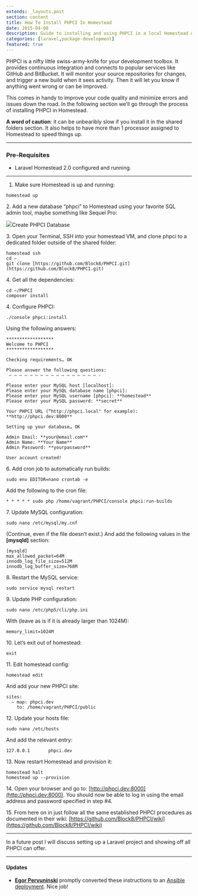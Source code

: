 ```yaml
---
extends: _layouts.post
section: content
title: How To Install PHPCI In Homestead
date: 2015-04-08
description: Guide to installing and using PHPCI in a local Homestead environment.
categories: [laravel,package-development]
featured: true
---
```


PHPCI is a nifty little swiss-army-knife for your development toolbox. It provides continuous integration and connects to popular services like GitHub and BitBucket. It will monitor your source repositories for changes, and trigger a new build when it sees activity. Then it will let you know if anything went wrong or can be improved.

This comes in handy to improve your code quality and minimize errors and issues down the road. In the following section we’ll go through the process of installing PHPCI in Homestead.

**A word of caution**: it can be unbearibly slow if you install it in the shared folders section. It also helps to have more than 1 processor assigned to Homestead to speed things up.

* * *

### Pre-Requisites

*   Laravel Homestead 2.0 configured and running.

* * *

1.  Make sure Homestead is up and running:


```
homestead up
```


2\. Add a new database “phpci” to Homestead using your favorite SQL admin tool, maybe something like Sequel Pro:

![](https://cdn-images-1.medium.com/max/1600/1*ugOhTEgnBzkk2YQb3tmJGQ.png)Create PHPCI Database

3\. Open your Terminal, SSH into your homestead VM, and clone phpci to a dedicated folder outside of the shared folder:


```
homestead ssh
cd ~
git clone [https://github.com/Block8/PHPCI.git](https://github.com/Block8/PHPCI.git)
```


4\. Get all the dependencies:


```
cd ~/PHPCI
composer install
```


4\. Configure PHPCI:


```
./console phpci:install
```


Using the following answers:


```
******************
Welcome to PHPCI
******************
```



```
Checking requirements… OK
```



```
Please answer the following questions:
 — — — — — — — — — — — — — — — — — -
```



```
Please enter your MySQL host [localhost]:
Please enter your MySQL database name [phpci]:
Please enter your MySQL username [phpci]: **homestead**
Please enter your MySQL password: **secret**
```



```
Your PHPCI URL (“http://phpci.local" for example): **http://phpci.dev:8000**
```



```
Setting up your database… OK
```



```
Admin Email: **your@email.com**
Admin Name: **Your Name**
Admin Password: **yourpassword**
```



```
User account created!
```


6\. Add cron job to automatically run builds:


```
sudo env EDITOR=nano crontab -e
```


Add the following to the cron file:


```
* * * * * sudo php /home/vagrant/PHPCI/console phpci:run-builds
```


7\. Update MySQL configuration:


```
sudo nano /etc/mysql/my.cnf
```


(Continue, even if the file doesn’t exist.)
And add the following values in the **[mysqld]** section:


```
[mysqld]
max_allowed_packet=64M
innodb_log_file_size=512M
innodb_log_buffer_size=768M
```


8\. Restart the MySQL service:


```
sudo service mysql restart
```


9\. Update PHP configuration:


```
sudo nano /etc/php5/cli/php.ini
```


With (leave as is if it is already larger than 1024M):


```
memory_limit=1024M
```


10\. Let’s exit out of homestead:


```
exit
```


11\. Edit homestead config:


```
homestead edit
```


And add your new PHPCI site:


```
sites:
  — map: phpci.dev
    to: /home/vagrant/PHPCI/public
```


12\. Update your hosts file:


```
sudo nano /etc/hosts
```


And add the relevant entry:


```
127.0.0.1       phpci.dev
```


13\. Now restart Homestead and provision it:


```
homestead halt
homestead up --provision
```


14\. Open your browser and go to: [http://phpci.dev:8000](http://phpci.dev:8000).
You should now be able to log in using the email address and password specified in step #4.

15\. From here on in just follow all the same established PHPCI procedures as documented in their wiki: [https://github.com/Block8/PHPCI/wiki](https://github.com/Block8/PHPCI/wiki)

* * *

In a future post I will discuss setting up a Laravel project and showing off all PHPCI can offer.

* * *

#### Updates

*   [**Egor Pervuninski**](https://twitter.com/egor_pe) promptly converted these instructions to an [Ansible deployment](https://github.com/eneset/homestead-phpci). Nice job!
